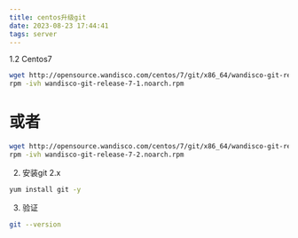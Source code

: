 ```yaml
---
title: centos升级git
date: 2023-08-23 17:44:41
tags: server
---
```


1.2 Centos7
```bash
wget http://opensource.wandisco.com/centos/7/git/x86_64/wandisco-git-release-7-1.noarch.rpm
rpm -ivh wandisco-git-release-7-1.noarch.rpm
```
# 或者
```bash
wget http://opensource.wandisco.com/centos/7/git/x86_64/wandisco-git-release-7-2.noarch.rpm
rpm -ivh wandisco-git-release-7-2.noarch.rpm
```
2. 安装git 2.x
```bash
yum install git -y
```


3. 验证
```bash
git --version 
```